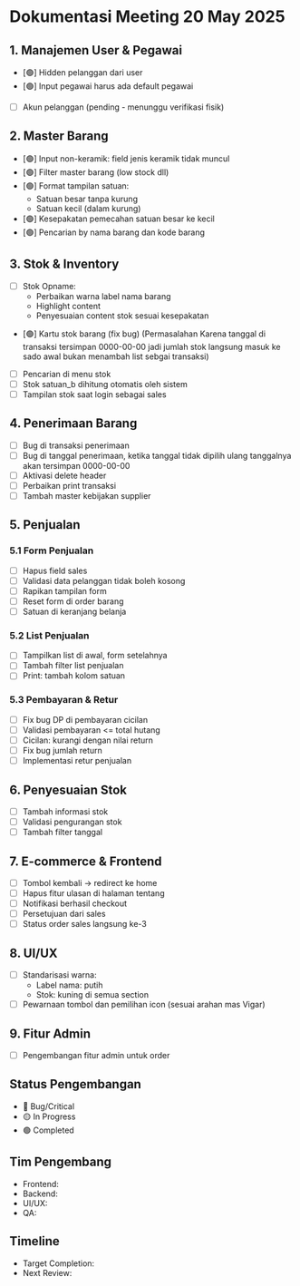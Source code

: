 # Dokumentasi Meeting 20 May 2025

## 1. Manajemen User & Pegawai
- [🟢] Hidden pelanggan dari user
- [🟢] Input pegawai harus ada default pegawai
- [ ] Akun pelanggan (pending - menunggu verifikasi fisik)

## 2. Master Barang
- [🟢] Input non-keramik: field jenis keramik tidak muncul
- [🟢] Filter master barang (low stock dll)
- [🟢] Format tampilan satuan:
  - Satuan besar tanpa kurung
  - Satuan kecil (dalam kurung)
- [🟢] Kesepakatan pemecahan satuan besar ke kecil
- [🟢] Pencarian by nama barang dan kode barang

## 3. Stok & Inventory
- [ ] Stok Opname:
  - Perbaikan warna label nama barang
  - Highlight content
  - Penyesuaian content stok sesuai kesepakatan
- [🟢] Kartu stok barang (fix bug) (Permasalahan Karena tanggal di transaksi tersimpan 0000-00-00 jadi jumlah stok langsung masuk ke sado awal bukan menambah list sebgai transaksi)
- [ ] Pencarian di menu stok
- [ ] Stok satuan_b dihitung otomatis oleh sistem
- [ ] Tampilan stok saat login sebagai sales

## 4. Penerimaan Barang
- [ ] Bug di transaksi penerimaan
- [ ] Bug di tanggal penerimaan, ketika tanggal tidak dipilih ulang tanggalnya akan tersimpan 0000-00-00
- [ ] Aktivasi delete header
- [ ] Perbaikan print transaksi
- [ ] Tambah master kebijakan supplier

## 5. Penjualan
### 5.1 Form Penjualan
- [ ] Hapus field sales
- [ ] Validasi data pelanggan tidak boleh kosong
- [ ] Rapikan tampilan form
- [ ] Reset form di order barang
- [ ] Satuan di keranjang belanja

### 5.2 List Penjualan
- [ ] Tampilkan list di awal, form setelahnya
- [ ] Tambah filter list penjualan
- [ ] Print: tambah kolom satuan

### 5.3 Pembayaran & Retur
- [ ] Fix bug DP di pembayaran cicilan
- [ ] Validasi pembayaran <= total hutang
- [ ] Cicilan: kurangi dengan nilai return
- [ ] Fix bug jumlah return
- [ ] Implementasi retur penjualan

## 6. Penyesuaian Stok
- [ ] Tambah informasi stok
- [ ] Validasi pengurangan stok
- [ ] Tambah filter tanggal

## 7. E-commerce & Frontend
- [ ] Tombol kembali -> redirect ke home
- [ ] Hapus fitur ulasan di halaman tentang
- [ ] Notifikasi berhasil checkout
- [ ] Persetujuan dari sales
- [ ] Status order sales langsung ke-3

## 8. UI/UX
- [ ] Standarisasi warna:
  - Label nama: putih
  - Stok: kuning di semua section
- [ ] Pewarnaan tombol dan pemilihan icon (sesuai arahan mas Vigar)

## 9. Fitur Admin
- [ ] Pengembangan fitur admin untuk order

## Status Pengembangan
- 🔴 Bug/Critical
- 🟡 In Progress
- 🟢 Completed

## Tim Pengembang
- Frontend:
- Backend:
- UI/UX:
- QA:

## Timeline
- Target Completion:
- Next Review:
